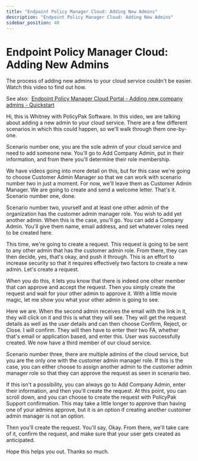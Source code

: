 ```yaml
---
title: "Endpoint Policy Manager Cloud: Adding New Admins"
description: "Endpoint Policy Manager Cloud: Adding New Admins"
sidebar_position: 40
---
```

# Endpoint Policy Manager Cloud: Adding New Admins

The process of adding new admins to your cloud service couldn't be easier. Watch this video to find
out how.

See
also:  [Endpoint Policy Manager Cloud Portal - Adding new company admins - Quickstart](/docs/endpointpolicymanager/gettingstarted/cloud/knowledgebase/cloudportalsecurity/administrator.md)

Hi, this is Whitney with PolicyPak Software. In this video, we are talking about adding a new admin
to your cloud service. There are a few different scenarios in which this could happen, so we'll walk
through them one-by-one.

Scenario number one, you are the sole admin of your cloud service and need to add someone new.
You'll go to Add Company Admin, put in their information, and from there you'll determine their role
membership.

We have videos going into more detail on this, but for this case we're going to choose Customer
Admin Manager so that we can work with scenario number two in just a moment. For now, we'll leave
them as Customer Admin Manager. We are going to create and send a welcome letter. That's it.
Scenario number one, done.

Scenario number two, yourself and at least one other admin of the organization has the customer
admin manager role. You wish to add yet another admin. When this is the case, you'll go. You can add
a Company Admin. You'll give them name, email address, and set whatever roles need to be created
here.

This time, we're going to create a request. This request is going to be sent to any other admin that
has the customer admin role. From there, they can then decide, yes, that's okay, and push it
through. This is an effort to increase security so that it requires effectively two factors to
create a new admin. Let's create a request.

When you do this, it lets you know that there is indeed one other member that can approve and accept
the request. Then you simply create the request and wait for your other admin to approve it. With a
little movie magic, let me show you what your other admin is going to see.

Here we are. When the second admin receives the email with the link in it, they will click on it and
this is what they will see. They will get the request details as well as the user details and can
then choose Confirm, Reject, or Close. I will confirm. They will then have to enter their two FA,
whether that's email or application based, and enter this. User was successfully created. We now
have a third member of our cloud service.

Scenario number three, there are multiple admins of the cloud service, but you are the only one with
the customer admin manager role. If this is the case, you can either choose to assign another admin
to the customer admin manager role so that they can approve the request as seen in scenario two.

If this isn't a possibility, you can always go to Add Company Admin, enter their information, and
then you'll create the request. At this point, you can scroll down, and you can choose to create the
request with PolicyPak Support confirmation. This may take a little longer to approve than having
one of your admins approve, but it is an option if creating another customer admin manager is not an
option.

Then you'll create the request. You'll say, Okay. From there, we'll take care of it, confirm the
request, and make sure that your user gets created as anticipated.

Hope this helps you out. Thanks so much.
